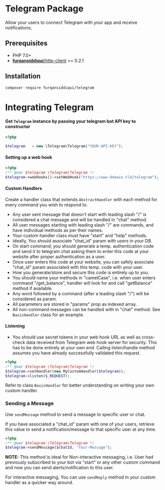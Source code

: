 #  Telegram Package

Allow your users to connect Telegram with your app and receive notifications;

## Prerequisites

* PHP 7.0+
* [**furqansiddiqui**/http-client](https://github.com/furqansiddiqui/http-client) >= 0.2.1

## Installation

`composer require furqansiddiqui/telegram`

# Integrating Telegram

#### Get `Telegram` instance by passing your telegram bot API key to constructor

```php
<?php

$telegram   = new \Telegram\Telegram("YOUR-API-KEY");
```

#### Setting up a web hook

```php
<?php
/** @var $telegram \Telegram\Telegram */
$telegram->webHooks()->setWebHook("https://www.domain.tld/telegram");
```

#### Custom Handlers

Create a handler class that extends `AbstractHandler` with each method for every command you wish to respond to.

* Any user sent message that doesn't start with leading slash "/" is considered a chat message and will be handled in "chat" method.
* All user messages starting with leading slash "/" are commands, and have individual methods as per their names.
* Your custom handler class must have "start" and "help" methods.
* Ideally, You should associate "chat_id" param with users in your DB.
* On start command, you should generate a temp. authentication code and send it to telegram chat asking them to enter this code at your website after proper authentication as a user. 
* Once user enters this code at your website, you can safely associate "chat_id" param associated with this temp. code with your user.
* How you generate/store and secure this code is entirely up to you.
* You should name your methods in "camelCase", i.e. when user enters command "/get_balance", handler will look for and call "getBalance" method if available.
* Any word followed by a command (after a leading slash "/") will be considered as param.
* All parameters are stored in "params" prop as indexed array.
* All non-command messages can be handled with in "chat" method. See `BasicHandler` class for an example.

#### Listening

* You should use secret tokens in your web hook URL as well as cross-check data received from Telegram web hook server for security. This has to be done entirely at your own end. Calling listen/handle method assumes you have already successfully validated this request.

```php
<?php
/** @var $telegram \Telegram\Telegram */
$telegram->setHandler(new MyCustomHandler($telegram));
$telegram->listen($_REQUEST);
```

Refer to class `BasicHandler` for better understanding on writing your own custom handler.

### Sending a Message

Use `sendMessage` method to send a message to specific user or chat.

If you have associated a "chat_id" param with one of your users, retrieve this value to send a notification/message to that specific user at any time.

```php
<?php
/** @var $telegram \Telegram\Telegram */
$telegram->sendMessage($chatId, "Your-Message");
```

**NOTE:** This method is ideal for Non-interactive messaging, i.e. User had previously subscribed to your bot via "start" or any other custom command and now you can send alerts/notification to this user.

For interactive messaging, You can use `sendReply` method in your custom handler as a quicker way around.